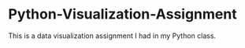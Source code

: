 # Python-Visualization-Assignment
This is a data visualization assignment I had in my Python class.
